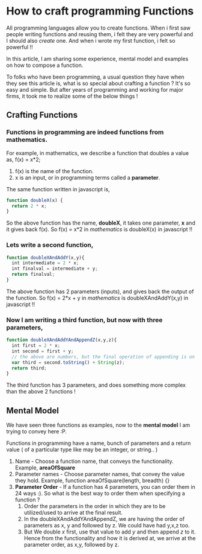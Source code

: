 # How to craft programming Functions

All programming languages allow you to create functions. When i first saw people writing functions and reusing them, i felt they are very powerful and I should also *create* one. And when i wrote my first function, i felt so powerful !!

In this article, I am sharing some experience, mental model and examples on how to compose a function. 

To folks who have been programming, a usual question they have when they see this article is, what is so special about crafting a function ? It's so easy and simple. But after years of programming and working for major firms, it took me to realize some of the below things !

## Crafting Functions

### Functions in programming are indeed functions from mathematics.

For example, in mathematics, we describe a function that doubles a value as,
f(x) = x*2;

1. f(x) is the name of the function.
2. x is an input, or in programming terms called a **parameter**.

The same function written in javascript is,

```javascript
function doubleX(x) {
  return 2 * x;
}
```
So the above function has the name, **doubleX**, it takes one parameter, **x** and it gives back f(x).
So f(x) = x\*2 in *mathematics* is doubleX(x) in javascript !!

### Lets write a second function,

``` javascript
function doubleXAndAddY(x,y){
  int intermediate = 2 * x;
  int finalval = intermediate + y;
  return finalval;
}
```
The above function has 2 parameters (inputs), and gives back the output of the function.
So f(x) = 2\*x + y in *mathematics* is doubleXAndAddY(x,y) in javascript !!

### Now I am writing a third function, but now with three parameters,

```javascript
function doubleXAndAddYAndAppendZ(x,y,z){
  int first = 2 * x;
  int second = first + y;
  // the above are numbers, but the final operation of appending is on strings.
  var third = second.toString() + String(z);
  return third;
}
```
The third function has 3 parameters, and does something more complex than the above 2 functions !

## Mental Model
We have seen three functions as examples, now to the **mental model** I am trying to convey here :P.

Functions in programming have a name, bunch of parameters and a return value ( of a particular type like may be an integer, or string.. )

1. Name - Choose a function name, that conveys the functionality. Example, **areaOfSquare**
2. Parameter names - Choose parameter names, that convey the value they hold. Example, function areaOfSquare(length, breadth) {}
3. **Parameter Order** - If a function has 4 parameters, you can order them in 24 ways :). So what is the best way to order them when specifying a function ?
   1. Order the parameters in the order in which they are to be utilized/used to arrive at the final result.
   2. In the doubleXAndAddYAndAppendZ, we are having the order of parameters as x, y and followed by z. We could have had y,x,z    too.
   3. But We double *x* first, use that value to add *y* and then append *z* to it. Hence from the functionality and how it is derived at, we arrive at the parameter order, as x,y, followed by z.
